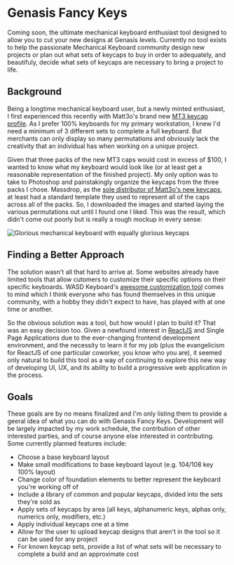 # Genasis Fancy Keys
Coming soon, the ultimate mechanical keyboard enthusiast tool designed to allow you to cut your new designs at Genasis levels. Currently no tool exists to help the passionate Mechanical Keyboard community design new projects or plan out what sets of keycaps to buy in order to adequately, and beautifuly, decide what sets of keycaps are necessary to bring a project to life.

## Background
Being a longtime mechanical keyboard user, but a newly minted enthusiast, I first experienced this recently with Matt3o's brand new [MT3 keycap profile](http://matt3o.com/about-mt3-profile-and-devtty-set/). As I prefer 100% keyboards for my primary workstation, I knew I'd need a minimum of 3 different sets to complete a full keyboard. But merchants can only display so many permutations and obviously lack the creativity that an individual has when working on a unique project.

Given that three packs of the new MT3 caps would cost in excess of $100, I wanted to know what my keyboard would look like (or at least get a reasonable representation of the finished project). My only option was to take to Photoshop and painstakingly organize the keycaps from the three packs I chose. Massdrop, as the [sole distributor of Matt3o's new keycaps](https://www.massdrop.com/buy/massdrop-x-matt3o-devtty-custom-keycap-set), at least had a standard template they used to represent all of the caps across all of the packs. So, I downloaded the images and started laying the various permutations out until I found one I liked. This was the result, which didn't come out poorly but is really a rough mockup in every sense:

![Glorious mechanical keyboard with equally glorious keycaps](https://puu.sh/vzWxv/770aaf02ee.png)

## Finding a Better Approach
The solution wasn't all that hard to arrive at. Some websites already have limited tools that allow cutomers to customize their specific options on their specific keyboards. WASD Keyboard's [awesome customization tool](http://www.wasdkeyboards.com/index.php/products/mechanical-keyboard/wasd-v2-104-key-custom-mechanical-keyboard.html) comes to mind which I think everyone who has found themselves in this unique community, with a hobby they didn't expect to have, has played with at one time or another.

So the obvious solution was a tool, but how would I plan to build it? That was an easy decision too. Given a newfound interest in [ReactJS](https://facebook.github.io/react/) and Single Page Applications due to the ever-changing frontend development environment, and the necessity to learn it for my job (plus the evangelicism for ReactJS of one particular coworker, you know who you are), it seemed only natural to build this tool as a way of continuing to explore this new way of developing UI, UX, and its ability to build a progressive web application in the process.

## Goals
These goals are by no means finalized and I'm only listing them to provide a geeral idea of what you can do with Genasis Fancy Keys. Development will be largely impacted by my work schedule, the contrbution of other interested parties, and of course anyone else interested in contributing. Some currently planned features include:
* Choose a base keyboard layout
* Make small modifications to base keyboard layout (e.g. 104/108 key 100% layout)
* Change color of foundation elements to better represent the keyboard you're working off of
* Include a library of common and popular keycaps, divided into the sets they're sold as
* Apply sets of keycaps by area (all keys, alphanumeric keys, alphas only, numerics only, modifiers, etc.)
* Apply individual keycaps one at a time
* Allow for the user to upload keycap designs that aren't in the tool so it can be used for any project
* For known keycap sets, provide a list of what sets will be necessary to complete a build and an approximate cost

